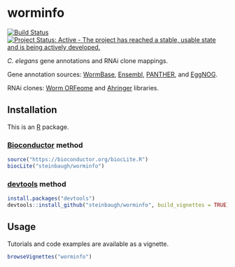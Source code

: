 [Bioconductor]: https://bioconductor.org
[devtools]: https://cran.r-project.org/package=devtools
[EggNOG]: http://eggnogdb.embl.de
[Ensembl]: http://www.ensembl.org/Caenorhabditis_elegans
[PANTHER]: http://pantherdb.org
[R]: https://www.r-project.org
[WormBase]: http://www.wormbase.org



# worminfo

[![Build Status](https://travis-ci.org/steinbaugh/worminfo.svg?branch=master)](https://travis-ci.org/steinbaugh/worminfo)
[![Project Status: Active - The project has reached a stable, usable state and is being actively developed.](http://www.repostatus.org/badges/latest/active.svg)](http://www.repostatus.org/#active)

*C. elegans* gene annotations and RNAi clone mappings.

Gene annotation sources: [WormBase][], [Ensembl][], [PANTHER][], and [EggNOG][].

RNAi clones: [Worm ORFeome](http://worfdb.dfci.harvard.edu) and [Ahringer](http://www.us.lifesciences.sourcebioscience.com/clone-products/non-mammalian/c-elegans/c-elegans-rnai-library/) libraries.


## Installation

This is an [R][] package.

### [Bioconductor][] method

```r
source("https://bioconductor.org/biocLite.R")
biocLite("steinbaugh/worminfo")
```

### [devtools][] method

```r
install.packages("devtools")
devtools::install_github("steinbaugh/worminfo", build_vignettes = TRUE)
```


## Usage

Tutorials and code examples are available as a vignette.

```r
browseVignettes("worminfo")
```
